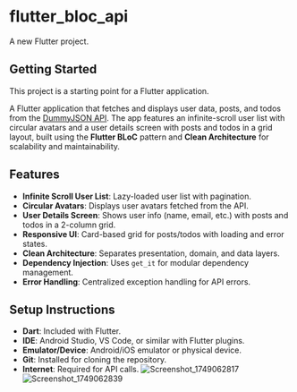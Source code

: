 # flutter_bloc_api

A new Flutter project.

## Getting Started

This project is a starting point for a Flutter application.

A Flutter application that fetches and displays user data, posts, and todos from the [DummyJSON API](https://dummyjson.com). The app features an infinite-scroll user list with circular avatars and a user details screen with posts and todos in a grid layout, built using the **Flutter BLoC** pattern and **Clean Architecture** for scalability and maintainability.

## Features

- **Infinite Scroll User List**: Lazy-loaded user list with pagination.
- **Circular Avatars**: Displays user avatars fetched from the API.
- **User Details Screen**: Shows user info (name, email, etc.) with posts and todos in a 2-column grid.
- **Responsive UI**: Card-based grid for posts/todos with loading and error states.
- **Clean Architecture**: Separates presentation, domain, and data layers.
- **Dependency Injection**: Uses `get_it` for modular dependency management.
- **Error Handling**: Centralized exception handling for API errors.

## Setup Instructions

- **Dart**: Included with Flutter.
- **IDE**: Android Studio, VS Code, or similar with Flutter plugins.
- **Emulator/Device**: Android/iOS emulator or physical device.
- **Git**: Installed for cloning the repository.
- **Internet**: Required for API calls.
![Screenshot_1749062817](https://github.com/user-attachments/assets/c5b9916c-abb7-49f5-a905-1357adb0bf8e)
![Screenshot_1749062839](https://github.com/user-attachments/assets/911d9276-f16d-4113-bea1-539f892f6387)
